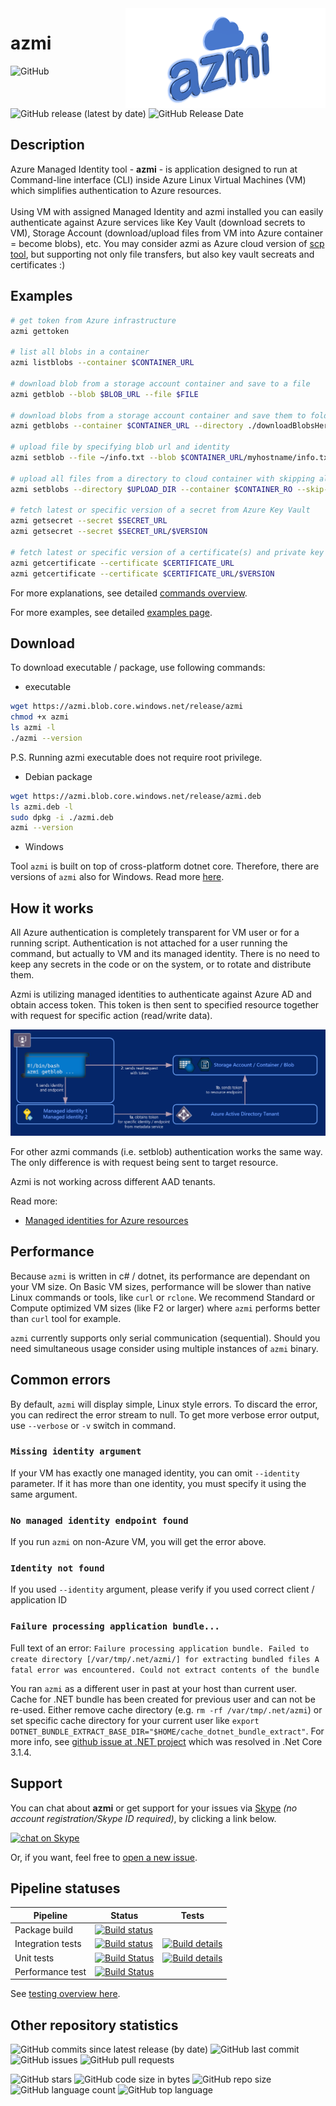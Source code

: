 <img align="right" width="320" height="160" src="img/azmi-logo.png">

# azmi

![GitHub](https://img.shields.io/github/license/sre-prg/azmitool)
![GitHub release (latest by date)](https://img.shields.io/github/v/release/SRE-PRG/azmitool?style=plastic)
![GitHub Release Date](https://img.shields.io/github/release-date/sre-prg/azmitool)

## Description

Azure Managed Identity tool -  **azmi** - is application designed to run at Command-line interface (CLI) inside Azure Linux Virtual Machines (VM) which simplifies authentication to Azure resources. <br /><br />
Using VM with assigned Managed Identity and azmi installed you can easily authenticate against Azure services like Key Vault (download secrets to VM), Storage Account (download/upload files from VM into Azure container = become blobs), etc. You may consider azmi as Azure cloud version of [scp tool](https://linux.die.net/man/1/scp), but supporting not only file transfers, but also key vault secreats and certificates :)

## Examples

```bash
# get token from Azure infrastructure
azmi gettoken

# list all blobs in a container
azmi listblobs --container $CONTAINER_URL

# download blob from a storage account container and save to a file
azmi getblob --blob $BLOB_URL --file $FILE

# download blobs from a storage account container and save them to folder
azmi getblobs --container $CONTAINER_URL --directory ./downloadBlobsHere

# upload file by specifying blob url and identity
azmi setblob --file ~/info.txt --blob $CONTAINER_URL/myhostname/info.txt --identity 117dc05c-4d12-4ac2-b5f8-5e239dc8bc54

# upload all files from a directory to cloud container with skipping already uploaded files
azmi setblobs --directory $UPLOAD_DIR --container $CONTAINER_RO --skip-if-same

# fetch latest or specific version of a secret from Azure Key Vault
azmi getsecret --secret $SECRET_URL
azmi getsecret --secret $SECRET_URL/$VERSION

# fetch latest or specific version of a certificate(s) and private key bundle from Azure Key Vault
azmi getcertificate --certificate $CERTIFICATE_URL
azmi getcertificate --certificate $CERTIFICATE_URL/$VERSION
```

For more explanations, see detailed [commands overview](./Commands.md).

For more examples, see detailed [examples page](./Examples.md).

## Download

To download executable / package, use following commands:

- executable
```bash
wget https://azmi.blob.core.windows.net/release/azmi
chmod +x azmi
ls azmi -l
./azmi --version
```
P.S. Running azmi executable does not require root privilege.

- Debian package
```bash
wget https://azmi.blob.core.windows.net/release/azmi.deb
ls azmi.deb -l
sudo dpkg -i ./azmi.deb
azmi --version
```

- Windows

Tool `azmi` is built on top of cross-platform dotnet core.
Therefore, there are versions of `azmi` also for Windows.
Read more [here](Windows.md).

## How it works

All Azure authentication is completely transparent for VM user or for a running script.
Authentication is not attached for a user running the command, but actually to VM and its managed identity.
There is no need to keep any secrets in the code or on the system, or to rotate and distribute them.

Azmi is utilizing managed identities to authenticate against Azure AD and obtain access token.
This token is then sent to specified resource together with request for specific action (read/write data).

![azmi - how it works](img/azmi-explanation.png)

For other azmi commands (i.e. setblob) authentication works the same way. The only difference is with request being sent to target resource.

Azmi is not working across different AAD tenants.

Read more:
- [Managed identities for Azure resources](https://docs.microsoft.com/en-us/azure/active-directory/managed-identities-azure-resources/overview)

## Performance

Because `azmi` is written in c# / dotnet, its performance are dependant on your VM size. On Basic VM sizes, performance will be slower than native Linux commands or tools, like `curl` or `rclone`. We recommend Standard or Compute optimized VM sizes (like F2 or larger) where `azmi` performs better than `curl` tool for example.

`azmi` currently supports only serial communication (sequential). Should you need simultaneous usage consider using multiple instances of `azmi` binary.

## Common errors

By default, `azmi` will display simple, Linux style errors. To discard the error, you can redirect the error stream to null.
To get more verbose error output, use `--verbose` or `-v` switch in command.

### `Missing identity argument`

If your VM has exactly one managed identity, you can omit `--identity` parameter. If it has more than one identity, you must specify it using the same argument.

### `No managed identity endpoint found`

If you run `azmi` on non-Azure VM, you will get the error above.

### `Identity not found`

If you used `--identity` argument, please verify if you used correct client / application ID

### `Failure processing application bundle...`
Full text of an error:
`Failure processing application bundle.
Failed to create directory [/var/tmp/.net/azmi/] for extracting bundled files
A fatal error was encountered. Could not extract contents of the bundle`

You ran `azmi` as a different user in past at your host than current user. Cache for .NET bundle has been created for previous user and can not be re-used. 
Either remove cache directory (e.g. `rm -rf /var/tmp/.net/azmi`) or set specific cache directory for your current user like `export DOTNET_BUNDLE_EXTRACT_BASE_DIR="$HOME/cache_dotnet_bundle_extract"`.
For more info, see [github issue at .NET project](https://github.com/dotnet/runtime/issues/3846) which was resolved in .Net Core 3.1.4.

## Support

You can chat about **azmi** or get support for your issues via [Skype](https://www.skype.com) _(no account registration/Skype ID required)_, by clicking a link below.

[![chat on Skype](https://img.shields.io/badge/chat-on%20Skype-blue.svg?style=flat)](https://join.skype.com/bSUkedMmCPwq)

Or, if you want, feel free to [open a new issue](https://github.com/SRE-PRG/azmitool/issues/new/choose).

## Pipeline statuses

| Pipeline | Status | Tests |
|---|---|---|
| Package build | [![Build status](https://skype.visualstudio.com/SCC/_apis/build/status/SE-UP/azmi/build%20-%20azmi)](https://skype.visualstudio.com/SCC/_build/latest?definitionId=8166) |   |
| Integration tests | [![Build status](https://dev.azure.com/iiric/azmi/_apis/build/status/azmi-CI)](https://dev.azure.com/iiric/azmi/_build/latest?definitionId=28) | [![Build details](https://img.shields.io/azure-devops/tests/iiric/azmi/28?label=integration%20tests)](https://dev.azure.com/iiric/azmi/_build/latest?definitionId=28) |
| Unit tests | [![Build Status](https://dev.azure.com/iiric/azmi/_apis/build/status/Unit%20Testing)](https://dev.azure.com/iiric/azmi/_build/latest?definitionId=32) | [![Build details](https://img.shields.io/azure-devops/tests/iiric/azmi/32?label=unit%20tests)](https://dev.azure.com/iiric/azmi/_build/latest?definitionId=32) |
| Performance test | [![Build Status](https://dev.azure.com/iiric/azmi/_apis/build/status/azmi-performance%20test?branchName=master)](https://dev.azure.com/iiric/azmi/_build/latest?definitionId=29&branchName=master) |

See [testing overview here](./Testing.md).

## Other repository statistics

![GitHub commits since latest release (by date)](https://img.shields.io/github/commits-since/sre-prg/azmitool/latest)
![GitHub last commit](https://img.shields.io/github/last-commit/sre-prg/azmitool)
![GitHub issues](https://img.shields.io/github/issues-raw/sre-prg/azmitool)
![GitHub pull requests](https://img.shields.io/github/issues-pr/sre-prg/azmitool)

![GitHub stars](https://img.shields.io/github/stars/sre-prg/azmitool?style=plastic)
![GitHub code size in bytes](https://img.shields.io/github/languages/code-size/sre-prg/azmitool)
![GitHub repo size](https://img.shields.io/github/repo-size/sre-prg/azmitool)
![GitHub language count](https://img.shields.io/github/languages/count/sre-prg/azmitool)
![GitHub top language](https://img.shields.io/github/languages/top/sre-prg/azmitool)
